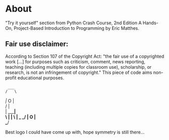 # About

"Try it yourself" section from Python Crash Course, 2nd Edition A Hands-On, Project-Based Introduction to Programming by Eric Matthes.

## Fair use disclaimer:

According to Section 107 of the Copyright Act: 
"the fair use of a copyrighted work […] for purposes such as criticism, comment, news reporting, teaching (including multiple copies for classroom use), scholarship, or research, is not an infringement of copyright."
This piece of code aims non-profit educational purposes.
 
     ___	
    /   \
  _|_ O  |\
 /	 | \
|   _____|  \
 \  |       |
  \ |   _ _/
   \|  O | 	
    \___/

Best logo I could have come up with, hope symmetry is still there...